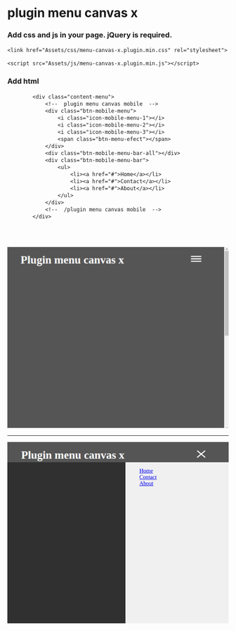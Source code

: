 # plugin menu canvas x #

### Add css and js in your page. jQuery is required. ###

```
<link href="Assets/css/menu-canvas-x.plugin.min.css" rel="stylesheet">
```

```
<script src="Assets/js/menu-canvas-x.plugin.min.js"></script>
```

###  Add html

```
        <div class="content-menu">
            <!--  plugin menu canvas mobile  -->
            <div class="btn-mobile-menu">
                <i class="icon-mobile-menu-1"></i>
                <i class="icon-mobile-menu-2"></i>
                <i class="icon-mobile-menu-3"></i>
                <span class="btn-menu-efect"></span>
            </div>
            <div class="btn-mobile-menu-bar-all"></div>
            <div class="btn-mobile-menu-bar">
                <ul>
                    <li><a href="#">Home</a></li>
                    <li><a href="#">Contact</a></li>
                    <li><a href="#">About</a></li>
                </ul>
            </div>
            <!--  /plugin menu canvas mobile  -->
        </div>
```
<br>
<br>

![CSCore Logo](https://raw.githubusercontent.com/SHENOISZ/plugin-menu-canvas-x/master/menu-canvas-x/Assets/images/example-1.png)


------------------------------------------------------------------------

![CSCore Logo](https://raw.githubusercontent.com/SHENOISZ/plugin-menu-canvas-x/master/menu-canvas-x/Assets/images/example-2.png)
